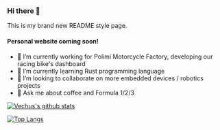 ### Hi there 👋

This is my brand new README style page.

#### Personal website coming soon!

- 🔭 I’m currently working for Polimi Motorcycle Factory, developing our racing bike's dashboard
- 🌱 I’m currently learning Rust programming language
- 👯 I’m looking to collaborate on more embedded devices / robotics projects
- 💬 Ask me about coffee and Formula 1/2/3

[![Vechus's github stats](https://github-readme-stats.vercel.app/api?username=vechus)](https://github.com/anuraghazra/github-readme-stats)


[![Top Langs](https://github-readme-stats.vercel.app/api/top-langs/?username=vechus)](https://github.com/anuraghazra/github-readme-stats)


<!--START_SECTION:waka-->
<!--END_SECTION:waka-->
